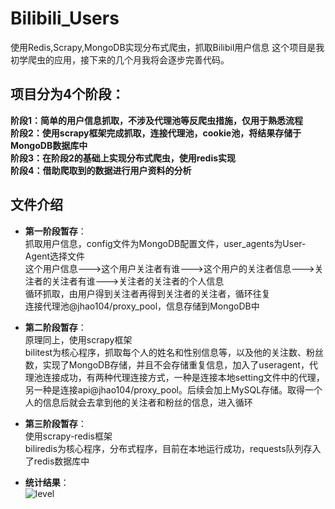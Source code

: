 # Bilibili_Users
使用Redis,Scrapy,MongoDB实现分布式爬虫，抓取Bilibil用户信息
这个项目是我初学爬虫的应用，接下来的几个月我将会逐步完善代码。
## 项目分为4个阶段：
**阶段1：简单的用户信息抓取，不涉及代理池等反爬虫措施，仅用于熟悉流程 \
阶段2：使用scrapy框架完成抓取，连接代理池，cookie池，将结果存储于MongoDB数据库中 \
阶段3：在阶段2的基础上实现分布式爬虫，使用redis实现 \
阶段4：借助爬取到的数据进行用户资料的分析** 
## 文件介绍
* **第一阶段暂存**： \
抓取用户信息，config文件为MongoDB配置文件，user_agents为User-Agent选择文件 \
这个用户信息———>这个用户关注者有谁———>这个用户的关注者信息———>关注者的关注者有谁———>关注者的关注者的个人信息 \
循环抓取，由用户得到关注者再得到关注者的关注者，循环往复 \
连接代理池@jhao104/proxy_pool，信息存储到MongoDB中 
* **第二阶段暂存**： \
原理同上，使用scrapy框架 \
bilitest为核心程序，抓取每个人的姓名和性别信息等，以及他的关注数、粉丝数，实现了MongoDB存储，并且不会存储重复信息，加入了useragent，代理池连接成功，有两种代理连接方式，一种是连接本地setting文件中的代理，另一种是连接api@jhao104/proxy_pool。后续会加上MySQL存储。取得一个人的信息后就会去拿到他的关注者和粉丝的信息，进入循环
* **第三阶段暂存**： \
使用scrapy-redis框架 \
biliredis为核心程序，分布式程序，目前在本地运行成功，requests队列存入了redis数据库中

* **统计结果**： \
![level](http://github.com/kisshot/Bilibili_Users/master/images/level.png)

